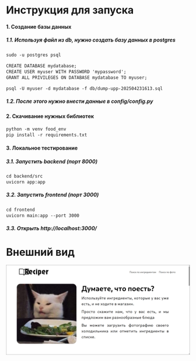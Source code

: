 # Инструкция для запуска

#### 1. Создание базы данных

##### 1.1. Используя файл из db, нужно создать базу данных в postgres
```
sudo -u postgres psql
```
```
CREATE DATABASE mydatabase;
CREATE USER myuser WITH PASSWORD 'mypassword';
GRANT ALL PRIVILEGES ON DATABASE mydatabase TO myuser;
```
```
psql -U myuser -d mydatabase -f db/dump-upp-202504231613.sql
```
##### 1.2. После этого нужно внести данные в config/config.py

#### 2. Скачивание нужных библиотек
```
python -m venv food_env
pip install -r requirements.txt
```

#### 3. Локальное тестирование

##### 3.1. Запустить backend (порт 8000)
```
cd backend/src
uvicorn app:app
```
##### 3.2. Запустить frontend (порт 3000)
```
cd frontend
uvicorn main:app --port 3000
```
##### 3.3. Открыть http://localhost:3000/

# Внешний вид
![Image alt](https://github.com/Rualin/MAYI/raw/develop/images/image1.png)
